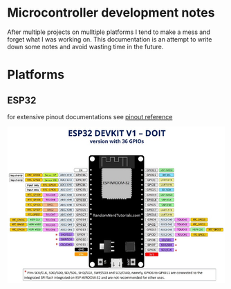 # Microcontroller development notes

After multiple projects on mulltiple platforms I tend to make a mess and forget what I was working on.
This documentation is an attempt to write down some notes and avoid wasting time in the future.


# Platforms

## ESP32

for extensive pinout documentations see [pinout reference](https://randomnerdtutorials.com/esp32-pinout-reference-gpios/)

![nodemcu](img/ESP32-DOIT-DEVKIT-V1-Board-Pinout-36-GPIOs-updated.jpg)
